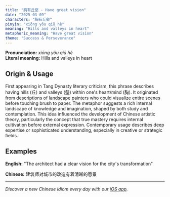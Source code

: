 ```yaml
---
title: "胸有丘壑 - Have great vision"
date: "2025-03-09"
characters: "胸有丘壑"
pinyin: "xiōng yǒu qiū hè"
meaning: "Hills and valleys in heart"
metaphoric_meaning: "Have great vision"
theme: "Success & Perseverance"
---
```


**Pronunciation:** *xiōng yǒu qiū hè*  
**Literal meaning:** Hills and valleys in heart

## Origin & Usage

First appearing in Tang Dynasty literary criticism, this phrase describes having hills (丘) and valleys (壑) within one's heart/mind (胸). It originated from descriptions of landscape painters who could visualize entire scenes before touching brush to paper. The metaphor suggests a rich internal landscape of knowledge and imagination, shaped by both study and contemplation. This idea influenced the development of Chinese artistic theory, particularly the concept that true mastery requires internal cultivation before external expression. Contemporary usage describes deep expertise or sophisticated understanding, especially in creative or strategic fields.

## Examples

**English:** "The architect had a clear vision for the city's transformation"

**Chinese:** 建筑师对城市的改造有着清晰的愿景

---

*Discover a new Chinese idiom every day with our [iOS app](https://apps.apple.com/us/app/daily-chinese-idioms/id6670238264).*
